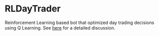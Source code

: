 # RLDayTrader

Reinforcement Learning based bot that optimized day trading decisions using Q Learning. See [here](https://drive.google.com/file/d/1E_1dH9y34WzsGbmeFWdqVQzNXptsHuV2/view?usp=sharing) for a detailed discussion.
